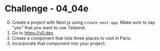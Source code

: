 # Challenge - 04_04e

0. Create a project with Next.js using `create-next-app`. Make sure to say "yes" that you want to use Tailwind.
1. Go to https://v0.dev.
2. Create a component that lists three places to visit in Paris.
3. Incorporate that component into your project.
